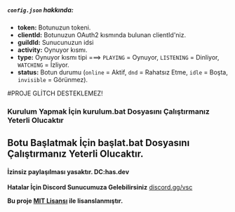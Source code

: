 ##### `config.json` hakkında:
- **token:** Botunuzun tokeni.
- **clientId:** Botunuzun OAuth2 kısmında bulunan clientId'niz.
- **guildId:** Sunucunuzun idsi
- **activity:** Oynuyor kısmı.
- **type:** Oynuyor kısmı tipi ===> `PLAYING` = Oynuyor, `LISTENING` = Dinliyor, `WATCHING` = İzliyor.
- **status:** Botun durumu (`online` = Aktif, `dnd` = Rahatsız Etme, `idle` = Boşta, `invisible` = Görünmez).

#PROJE GLİTCH DESTEKLEMEZ!

### Kurulum Yapmak İçin kurulum.bat Dosyasını Çalıştırmanız Yeterli Olucaktır
## Botu Başlatmak İçin başlat.bat Dosyasını Çalıştırmanız Yeterli Olucaktır.
#### İzinsiz paylaşılması yasaktır. DC:has.dev

**Hatalar İçin Discord Sunucumuza Gelebilirsiniz**
[discord.gg/vsc](https://www.discord.gg/vsc)

**Bu proje [MIT Lisansı](https://github.com/hasbutcu/vsc-yetkili-basvuru/blob/main/LICENSE) ile lisanslanmıştır.**